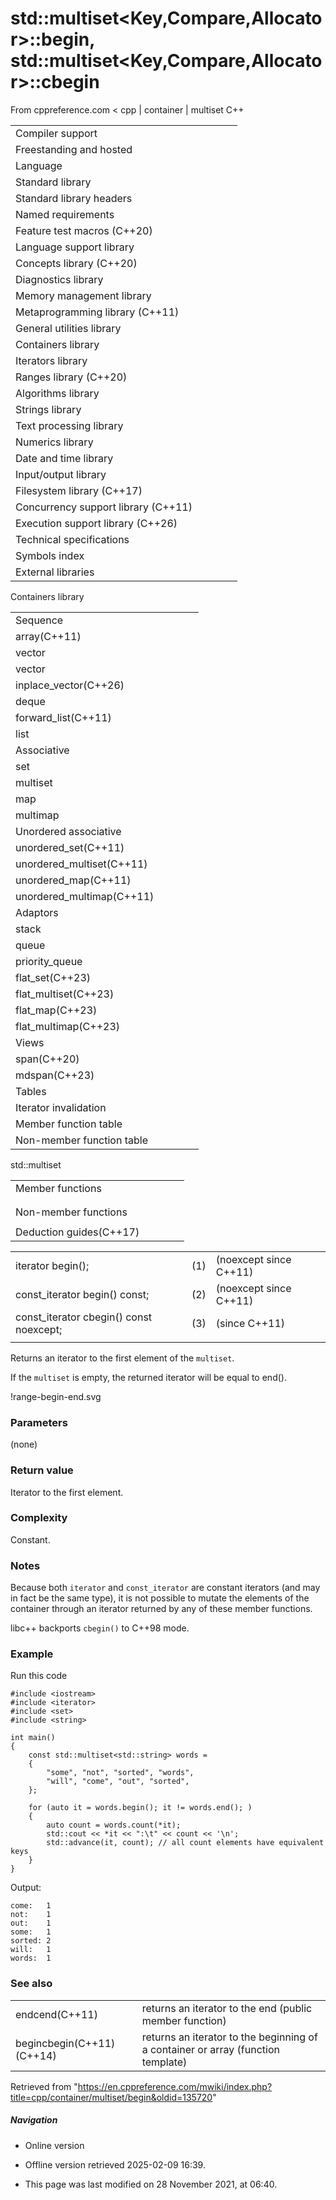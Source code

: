 # std::multiset<Key,Compare,Allocator>::begin, std::multiset<Key,Compare,Allocator>::cbegin

From cppreference.com
< cpp‎ | container‎ | multiset
C++

|  |  |  |  |  |
| --- | --- | --- | --- | --- |
| Compiler support | | | | |
| Freestanding and hosted | | | | |
| Language | | | | |
| Standard library | | | | |
| Standard library headers | | | | |
| Named requirements | | | | |
| Feature test macros (C++20) | | | | |
| Language support library | | | | |
| Concepts library (C++20) | | | | |
| Diagnostics library | | | | |
| Memory management library | | | | |
| Metaprogramming library (C++11) | | | | |
| General utilities library | | | | |
| Containers library | | | | |
| Iterators library | | | | |
| Ranges library (C++20) | | | | |
| Algorithms library | | | | |
| Strings library | | | | |
| Text processing library | | | | |
| Numerics library | | | | |
| Date and time library | | | | |
| Input/output library | | | | |
| Filesystem library (C++17) | | | | |
| Concurrency support library (C++11) | | | | |
| Execution support library (C++26) | | | | |
| Technical specifications | | | | |
| Symbols index | | | | |
| External libraries | | | | |

Containers library

|  |  |  |  |  |
| --- | --- | --- | --- | --- |
| Sequence | | | | |
| array(C++11) | | | | |
| vector | | | | |
| vector<bool> | | | | |
| inplace_vector(C++26) | | | | |
| deque | | | | |
| forward_list(C++11) | | | | |
| list | | | | |
| Associative | | | | |
| set | | | | |
| multiset | | | | |
| map | | | | |
| multimap | | | | |
| Unordered associative | | | | |
| unordered_set(C++11) | | | | |
| unordered_multiset(C++11) | | | | |
| unordered_map(C++11) | | | | |
| unordered_multimap(C++11) | | | | |
| Adaptors | | | | |
| stack | | | | |
| queue | | | | |
| priority_queue | | | | |
| flat_set(C++23) | | | | |
| flat_multiset(C++23) | | | | |
| flat_map(C++23) | | | | |
| flat_multimap(C++23) | | | | |
| Views | | | | |
| span(C++20) | | | | |
| mdspan(C++23) | | | | |
| Tables | | | | |
| Iterator invalidation | | | | |
| Member function table | | | | |
| Non-member function table | | | | |

std::multiset

|  |  |  |  |  |
| --- | --- | --- | --- | --- |
| Member functions | | | | |
| |  |  |  |  |  |  |  |  |  |  |  |  |  |  |  |  |  |  |  |  |  |  | | --- | --- | --- | --- | --- | --- | --- | --- | --- | --- | --- | --- | --- | --- | --- | --- | --- | --- | --- | --- | --- | --- | | |  |  |  |  |  | | --- | --- | --- | --- | --- | | multiset::multiset | | | | | | multiset::~multiset | | | | | | |  |  |  |  |  | | --- | --- | --- | --- | --- | | multiset::operator= | | | | | | multiset::get_allocator | | | | | | |
| |  |  |  |  |  |  |  |  |  |  |  |  |  |  |  |  |  |  |  |  |  |  |  |  |  |  |  |  |  |  |  |  |  |  |  |  |  |  |  |  |  |  |  |  |  |  |  |  |  |  |  |  |  |  |  |  |  |  |  |  |  |  |  |  |  |  |  |  |  |  |  |  |  |  |  |  |  |  |  |  |  |  |  |  |  |  |  |  |  |  |  |  |  |  |  |  |  |  |  |  |  |  |  |  |  |  |  |  |  |  |  |  |  |  |  |  |  |  |  |  |  |  |  |  |  |  |  |  |  |  |  |  |  |  |  |  |  |  |  |  |  |  |  |  |  |  |  | | --- | --- | --- | --- | --- | --- | --- | --- | --- | --- | --- | --- | --- | --- | --- | --- | --- | --- | --- | --- | --- | --- | --- | --- | --- | --- | --- | --- | --- | --- | --- | --- | --- | --- | --- | --- | --- | --- | --- | --- | --- | --- | --- | --- | --- | --- | --- | --- | --- | --- | --- | --- | --- | --- | --- | --- | --- | --- | --- | --- | --- | --- | --- | --- | --- | --- | --- | --- | --- | --- | --- | --- | --- | --- | --- | --- | --- | --- | --- | --- | --- | --- | --- | --- | --- | --- | --- | --- | --- | --- | --- | --- | --- | --- | --- | --- | --- | --- | --- | --- | --- | --- | --- | --- | --- | --- | --- | --- | --- | --- | --- | --- | --- | --- | --- | --- | --- | --- | --- | --- | --- | --- | --- | --- | --- | --- | --- | --- | --- | --- | --- | --- | --- | --- | --- | --- | --- | --- | --- | --- | --- | --- | --- | --- | --- | --- | --- | | |  |  |  |  |  | | --- | --- | --- | --- | --- | | Iterators | | | | | | ****multiset::beginmultiset::cbegin****(C++11) | | | | | | multiset::endmultiset::cend(C++11) | | | | | | multiset::rbeginmultiset::crbegin(C++11) | | | | | | multiset::rendmultiset::crend(C++11) | | | | | | Capacity | | | | | | multiset::size | | | | | | multiset::max_size | | | | | | multiset::empty | | | | | | Observers | | | | | | multiset::key_comp | | | | | | multiset::value_comp | | | | | | |  |  |  |  |  | | --- | --- | --- | --- | --- | | Modifiers | | | | | | multiset::clear | | | | | | multiset::erase | | | | | | multiset::swap | | | | | | multiset::extract(C++17) | | | | | | multiset::merge(C++17) | | | | | | multiset::insert | | | | | | multiset::insert_range(C++23) | | | | | | multiset::emplace(C++11) | | | | | | multiset::emplace_hint(C++11) | | | | | | Lookup | | | | | | multiset::count | | | | | | multiset::find | | | | | | multiset::contains(C++20) | | | | | | multiset::equal_range | | | | | | multiset::lower_bound | | | | | | multiset::upper_bound | | | | | | |
| Non-member functions | | | | |
| |  |  |  |  |  |  |  |  |  |  |  |  |  |  |  |  |  |  |  |  |  |  |  |  |  |  |  | | --- | --- | --- | --- | --- | --- | --- | --- | --- | --- | --- | --- | --- | --- | --- | --- | --- | --- | --- | --- | --- | --- | --- | --- | --- | --- | --- | | |  |  |  |  |  | | --- | --- | --- | --- | --- | | std::swap(std::multiset) | | | | | | erase_if(std::multiset)(C++20) | | | | | | operator==operator<=>(C++20) | | | | | |  | | | | | | |  |  |  |  |  | | --- | --- | --- | --- | --- | | operator!=operator<operator>operator<=operator>=(until C++20)(until C++20)(until C++20)(until C++20)(until C++20) | | | | | | |
| Deduction guides(C++17) | | | | |

|  |  |  |
| --- | --- | --- |
| iterator begin(); | (1) | (noexcept since C++11) |
| const_iterator begin() const; | (2) | (noexcept since C++11) |
| const_iterator cbegin() const noexcept; | (3) | (since C++11) |
|  |  |  |

Returns an iterator to the first element of the `multiset`.

If the `multiset` is empty, the returned iterator will be equal to end().

!range-begin-end.svg

### Parameters

(none)

### Return value

Iterator to the first element.

### Complexity

Constant.

### Notes

Because both `iterator` and `const_iterator` are constant iterators (and may in fact be the same type), it is not possible to mutate the elements of the container through an iterator returned by any of these member functions.

libc++ backports `cbegin()` to C++98 mode.

### Example

Run this code

```
#include <iostream>
#include <iterator>
#include <set>
#include <string>
 
int main()
{
    const std::multiset<std::string> words =
    {
        "some", "not", "sorted", "words",
        "will", "come", "out", "sorted",
    };
 
    for (auto it = words.begin(); it != words.end(); )
    {
        auto count = words.count(*it);
        std::cout << *it << ":\t" << count << '\n';
        std::advance(it, count); // all count elements have equivalent keys
    }
}

```

Output:

```
come:	1
not:	1
out:	1
some:	1
sorted:	2
will:	1
words:	1

```

### See also

|  |  |
| --- | --- |
| endcend(C++11) | returns an iterator to the end   (public member function) |
| begincbegin(C++11)(C++14) | returns an iterator to the beginning of a container or array   (function template) |

Retrieved from "<https://en.cppreference.com/mwiki/index.php?title=cpp/container/multiset/begin&oldid=135720>"

##### Navigation

- Online version
- Offline version retrieved 2025-02-09 16:39.

- This page was last modified on 28 November 2021, at 06:40.